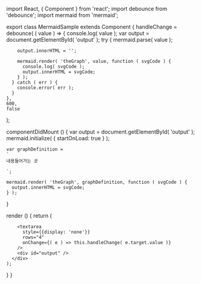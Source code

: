 import React, { Component } from 'react';
import debounce from 'debounce';
import mermaid from 'mermaid';

export class MermaidSample extends Component {
  handleChange = debounce(
    ( value ) => {
      console.log( value );
      var output = document.getElementById( 'output' );
      try {
        mermaid.parse( value );

        output.innerHTML = '';

        mermaid.render( 'theGraph', value, function ( svgCode ) {
          console.log( svgCode );
          output.innerHTML = svgCode;
        } );
      } catch ( err ) {
        console.error( err );
      }
    },
    600,
    false
  );

  componentDidMount () {
    var output = document.getElementById( 'output' );
    mermaid.initialize( { startOnLoad: true } );

    var graphDefinition = 
    `
    내용들어가는 곳

    `;

    mermaid.render( 'theGraph', graphDefinition, function ( svgCode ) {
      output.innerHTML = svgCode;
    } );
  }


  render () {
    return (
      <div className="mermaid">

        <textarea 
          style={{display: 'none'}}
          rows="4"
          onChange={( e ) => this.handleChange( e.target.value )}
        />
        <div id="output" />
      </div>
    );
  }
}